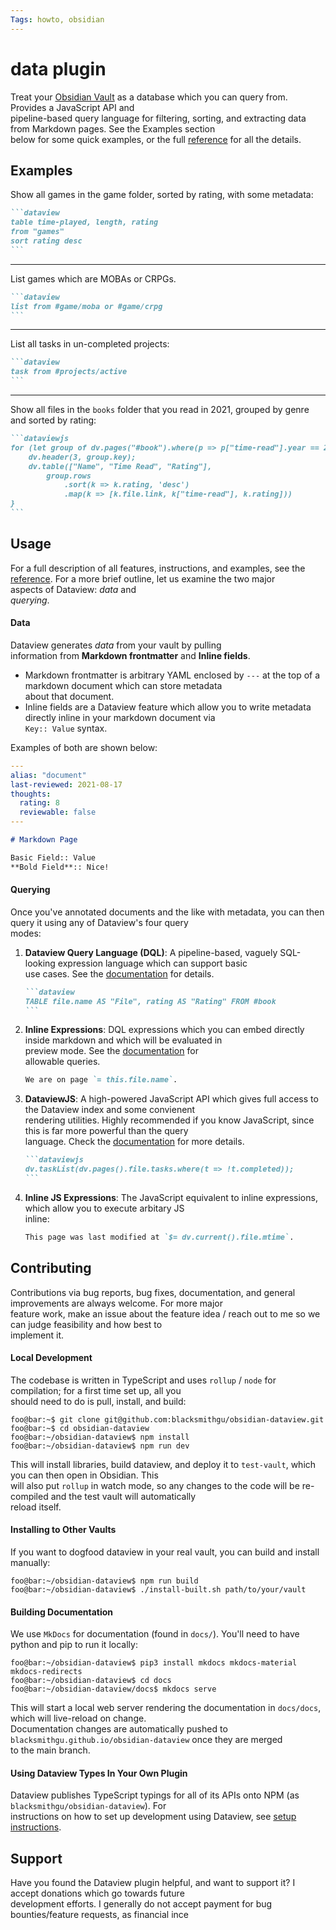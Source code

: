 ```yaml
---
Tags: howto, obsidian
---
```

# data plugin

Treat your [Obsidian Vault](https://obsidian.md/) as a database which you can query from. Provides a JavaScript API and  
pipeline-based query language for filtering, sorting, and extracting data from Markdown pages. See the Examples section  
below for some quick examples, or the full [reference](https://blacksmithgu.github.io/obsidian-dataview/) for all the details.

## Examples

Show all games in the game folder, sorted by rating, with some metadata:

````markdown
```dataview
table time-played, length, rating
from "games"
sort rating desc
```
````

---

List games which are MOBAs or CRPGs.

````markdown
```dataview
list from #game/moba or #game/crpg
```
````

---

List all tasks in un-completed projects:

````markdown
```dataview
task from #projects/active
```
````

---

Show all files in the `books` folder that you read in 2021, grouped by genre and sorted by rating:

````markdown
```dataviewjs
for (let group of dv.pages("#book").where(p => p["time-read"].year == 2021).groupBy(p => p.genre)) {
    dv.header(3, group.key);
    dv.table(["Name", "Time Read", "Rating"],
        group.rows
            .sort(k => k.rating, 'desc')
            .map(k => [k.file.link, k["time-read"], k.rating]))
}
```
````

## Usage

For a full description of all features, instructions, and examples, see the  
[reference](https://blacksmithgu.github.io/obsidian-dataview/). For a more brief outline, let us examine the two major  
aspects of Dataview: _data_ and  
_querying_.

#### **Data**

Dataview generates _data_ from your vault by pulling  
information from **Markdown frontmatter** and **Inline fields**.

-   Markdown frontmatter is arbitrary YAML enclosed by `---` at the top of a markdown document which can store metadata  
    about that document.
-   Inline fields are a Dataview feature which allow you to write metadata directly inline in your markdown document via  
    `Key:: Value` syntax.

Examples of both are shown below:

```yaml
---
alias: "document"
last-reviewed: 2021-08-17
thoughts:
  rating: 8
  reviewable: false
---
```

```markdown
# Markdown Page

Basic Field:: Value
**Bold Field**:: Nice!
```

#### **Querying**

Once you've annotated documents and the like with metadata, you can then query it using any of Dataview's four query  
modes:

1.  **Dataview Query Language (DQL)**: A pipeline-based, vaguely SQL-looking expression language which can support basic  
    use cases. See the [documentation](https://blacksmithgu.github.io/obsidian-dataview/query/queries/) for details.
    
    ````markdown
    ```dataview
    TABLE file.name AS "File", rating AS "Rating" FROM #book
    ```
    ````
    
2.  **Inline Expressions**: DQL expressions which you can embed directly inside markdown and which will be evaluated in  
    preview mode. See the [documentation](https://blacksmithgu.github.io/obsidian-dataview/query/expressions/) for  
    allowable queries.
    
    ```markdown
    We are on page `= this.file.name`.
    ```
    
3.  **DataviewJS**: A high-powered JavaScript API which gives full access to the Dataview index and some convienent  
    rendering utilities. Highly recommended if you know JavaScript, since this is far more powerful than the query  
    language. Check the [documentation](https://blacksmithgu.github.io/obsidian-dataview/api/intro/) for more details.
    
    ````markdown
    ```dataviewjs
    dv.taskList(dv.pages().file.tasks.where(t => !t.completed));
    ```
    ````
    
4.  **Inline JS Expressions**: The JavaScript equivalent to inline expressions, which allow you to execute arbitary JS  
    inline:
    
    ```markdown
    This page was last modified at `$= dv.current().file.mtime`.
    ```
    

## Contributing

Contributions via bug reports, bug fixes, documentation, and general improvements are always welcome. For more major  
feature work, make an issue about the feature idea / reach out to me so we can judge feasibility and how best to  
implement it.

#### Local Development

The codebase is written in TypeScript and uses `rollup` / `node` for compilation; for a first time set up, all you  
should need to do is pull, install, and build:

```console
foo@bar:~$ git clone git@github.com:blacksmithgu/obsidian-dataview.git
foo@bar:~$ cd obsidian-dataview
foo@bar:~/obsidian-dataview$ npm install
foo@bar:~/obsidian-dataview$ npm run dev
```

This will install libraries, build dataview, and deploy it to `test-vault`, which you can then open in Obsidian. This  
will also put `rollup` in watch mode, so any changes to the code will be re-compiled and the test vault will automatically  
reload itself.

#### Installing to Other Vaults

If you want to dogfood dataview in your real vault, you can build and install manually:

```console
foo@bar:~/obsidian-dataview$ npm run build
foo@bar:~/obsidian-dataview$ ./install-built.sh path/to/your/vault
```

#### Building Documentation

We use `MkDocs` for documentation (found in `docs/`). You'll need to have python and pip to run it locally:

```console
foo@bar:~/obsidian-dataview$ pip3 install mkdocs mkdocs-material mkdocs-redirects
foo@bar:~/obsidian-dataview$ cd docs
foo@bar:~/obsidian-dataview/docs$ mkdocs serve
```

This will start a local web server rendering the documentation in `docs/docs`, which will live-reload on change.  
Documentation changes are automatically pushed to `blacksmithgu.github.io/obsidian-dataview` once they are merged  
to the main branch.

#### Using Dataview Types In Your Own Plugin

Dataview publishes TypeScript typings for all of its APIs onto NPM (as `blacksmithgu/obsidian-dataview`). For  
instructions on how to set up development using Dataview, see [setup instructions](https://blacksmithgu.github.io/obsidian-dataview/plugin/develop-against-dataview/).

## Support

Have you found the Dataview plugin helpful, and want to support it? I accept donations which go towards future  
development efforts. I generally do not accept payment for bug bounties/feature requests, as financial ince